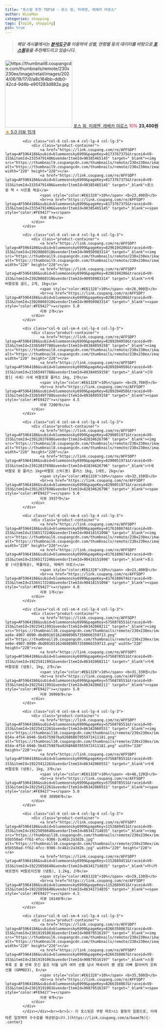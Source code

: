 ```yaml
---
title: "포스윙 추천 TOP10 - 포스 윙, 미래엔, 레베카 야로스"
author: WiseMan
categories: shopping
tags: [Top10, shopping]
pin: true
---
```


> ##### 해당 게시물에서는 [**분석도구**](https://itemscout.io/)를 이용하여 **성별**, **연령별** 등의 데이터를 바탕으로 [**포스윙**](https://link.coupang.com/a/baae76)들을 추천해드리고 있습니다.
<div class="container"><div class="row">
            <div class="col-6 col-sm-4 col-lg-4 col-lg-3">
                <div class="product-container">
                    <a href="https://link.coupang.com/re/AFFSDP?lptag=AF5964186&subid=bluemoonsky6999&pageKey=8176831687&traceid=V0-153&itemId=23368149653&vendorItemId=90398415928" target="_blank"><img src="https://thumbnail8.coupangcdn.com/thumbnails/remote/230x230ex/image/retail/images/2024/06/19/17/0/a8c164bb-ddb0-42cd-9d4b-e901283d882a.jpg" alt="https://thumbnail8.coupangcdn.com/thumbnails/remote/230x230ex/image/retail/images/2024/06/19/17/0/a8c164bb-ddb0-42cd-9d4b-e901283d882a.jpg" width="220" height="220"></a>
                    <a href="https://link.coupang.com/re/AFFSDP?lptag=AF5964186&subid=bluemoonsky6999&pageKey=8176831687&traceid=V0-153&itemId=23368149653&vendorItemId=90398415928" target="_blank">포스 윙, 미래엔, 레베카 야로스</a>
                    <span style="color:#E61328">10%</span> <b>23,400원</b>
                    <br><a href="https://link.coupang.com/re/AFFSDP?lptag=AF5964186&subid=bluemoonsky6999&pageKey=8176831687&traceid=V0-153&itemId=23368149653&vendorItemId=90398415928" target="_blank"><span style="color:#FE9427">★</span> 5.0
                    리뷰 15개</a>
                </div>
            </div>
            
            <div class="col-6 col-sm-4 col-lg-4 col-lg-3">
                <div class="product-container">
                    <a href="https://link.coupang.com/re/AFFSDP?lptag=AF5964186&subid=bluemoonsky6999&pageKey=8173767375&traceid=V0-153&itemId=23354791406&vendorItemId=90385465145" target="_blank"><img src="https://thumbnail9.coupangcdn.com/thumbnails/remote/230x230ex/image/vendor_inventory/6201/4f439ea0f8bc4efaa8cd4a1ba97ffa938a79182afca873801a1f0f250998.jpg" alt="https://thumbnail9.coupangcdn.com/thumbnails/remote/230x230ex/image/vendor_inventory/6201/4f439ea0f8bc4efaa8cd4a1ba97ffa938a79182afca873801a1f0f250998.jpg" width="220" height="220"></a>
                    <a href="https://link.coupang.com/re/AFFSDP?lptag=AF5964186&subid=bluemoonsky6999&pageKey=8173767375&traceid=V0-153&itemId=23354791406&vendorItemId=90385465145" target="_blank">포스 윙 책 + 사은품 제공</a>
                    <span style="color:#E61328">10%</span> <b>23,400원</b>
                    <br><a href="https://link.coupang.com/re/AFFSDP?lptag=AF5964186&subid=bluemoonsky6999&pageKey=8173767375&traceid=V0-153&itemId=23354791406&vendorItemId=90385465145" target="_blank"><span style="color:#FE9427">★</span> 
                    리뷰 0개</a>
                </div>
            </div>
            
            <div class="col-6 col-sm-4 col-lg-4 col-lg-3">
                <div class="product-container">
                    <a href="https://link.coupang.com/re/AFFSDP?lptag=AF5964186&subid=bluemoonsky6999&pageKey=8296194206&traceid=V0-153&itemId=23928860310&vendorItemId=90950983314" target="_blank"><img src="https://thumbnail9.coupangcdn.com/thumbnails/remote/230x230ex/image/vendor_inventory/334e/354788681741c4dd3bbbdaafe4e512f98410f823054cba54f022770a6624.jpg" alt="https://thumbnail9.coupangcdn.com/thumbnails/remote/230x230ex/image/vendor_inventory/334e/354788681741c4dd3bbbdaafe4e512f98410f823054cba54f022770a6624.jpg" width="220" height="220"></a>
                    <a href="https://link.coupang.com/re/AFFSDP?lptag=AF5964186&subid=bluemoonsky6999&pageKey=8296194206&traceid=V0-153&itemId=23928860310&vendorItemId=90950983314" target="_blank">사세 버팔로윙 골드, 2개, 1kg</a>
                    <span style="color:#E61328">10%</span> <b>26,900원</b>
                    <br><a href="https://link.coupang.com/re/AFFSDP?lptag=AF5964186&subid=bluemoonsky6999&pageKey=8296194206&traceid=V0-153&itemId=23928860310&vendorItemId=90950983314" target="_blank"><span style="color:#FE9427">★</span> 5.0
                    리뷰 2개</a>
                </div>
            </div>
            
            <div class="col-6 col-sm-4 col-lg-4 col-lg-3">
                <div class="product-container">
                    <a href="https://link.coupang.com/re/AFFSDP?lptag=AF5964186&subid=bluemoonsky6999&pageKey=8289204050&traceid=V0-153&itemId=23365497788&vendorItemId=88384059158" target="_blank"><img src="https://thumbnail8.coupangcdn.com/thumbnails/remote/230x230ex/image/vendor_inventory/6948/3de696c18e4b7636241810126c91ecd68a163d5ba953b43c4ddc923a9783.jpg" alt="https://thumbnail8.coupangcdn.com/thumbnails/remote/230x230ex/image/vendor_inventory/6948/3de696c18e4b7636241810126c91ecd68a163d5ba953b43c4ddc923a9783.jpg" width="220" height="220"></a>
                    <a href="https://link.coupang.com/re/AFFSDP?lptag=AF5964186&subid=bluemoonsky6999&pageKey=8289204050&traceid=V0-153&itemId=23365497788&vendorItemId=88384059158" target="_blank">[야참]| 사세) 사세 버팔로윙 플러스 1kg, 2개</a>
                    <span style="color:#E61328">10%</span> <b>29,700원</b>
                    <br><a href="https://link.coupang.com/re/AFFSDP?lptag=AF5964186&subid=bluemoonsky6999&pageKey=8289204050&traceid=V0-153&itemId=23365497788&vendorItemId=88384059158" target="_blank"><span style="color:#FE9427">★</span> 4.5
                    리뷰 7200개</a>
                </div>
            </div>
            
            <div class="col-6 col-sm-4 col-lg-4 col-lg-3">
                <div class="product-container">
                    <a href="https://link.coupang.com/re/AFFSDP?lptag=AF5964186&subid=bluemoonsky6999&pageKey=8290051971&traceid=V0-153&itemId=23912037698&vendorItemId=82834626796" target="_blank"><img src="https://thumbnail8.coupangcdn.com/thumbnails/remote/230x230ex/image/vendor_inventory/5c26/88d6f025e9ee5f8511febfe268844743da908d8d56b6f8c4ded1873b201a.jpg" alt="https://thumbnail8.coupangcdn.com/thumbnails/remote/230x230ex/image/vendor_inventory/5c26/88d6f025e9ee5f8511febfe268844743da908d8d56b6f8c4ded1873b201a.jpg" width="220" height="220"></a>
                    <a href="https://link.coupang.com/re/AFFSDP?lptag=AF5964186&subid=bluemoonsky6999&pageKey=8290051971&traceid=V0-153&itemId=23912037698&vendorItemId=82834626796" target="_blank">사세 버팔로 윙 플러스 1kg+버팔로 스틱(봉) 플러스 1kg, 1세트, 2kg</a>
                    <span style="color:#E61328">10%</span> <b>32,150원</b>
                    <br><a href="https://link.coupang.com/re/AFFSDP?lptag=AF5964186&subid=bluemoonsky6999&pageKey=8290051971&traceid=V0-153&itemId=23912037698&vendorItemId=82834626796" target="_blank"><span style="color:#FE9427">★</span> 5.0
                    리뷰 3937개</a>
                </div>
            </div>
            
            <div class="col-6 col-sm-4 col-lg-4 col-lg-3">
                <div class="product-container">
                    <a href="https://link.coupang.com/re/AFFSDP?lptag=AF5964186&subid=bluemoonsky6999&pageKey=8176180674&traceid=V0-153&itemId=23365172246&vendorItemId=90418151098" target="_blank"><img src="https://thumbnail6.coupangcdn.com/thumbnails/remote/230x230ex/image/vendor_inventory/a4a0/6979bf655440699c469b77e286bd34cfd13375e33565a10974159792a2b6.jpg" alt="https://thumbnail6.coupangcdn.com/thumbnails/remote/230x230ex/image/vendor_inventory/a4a0/6979bf655440699c469b77e286bd34cfd13375e33565a10974159792a2b6.jpg" width="220" height="220"></a>
                    <a href="https://link.coupang.com/re/AFFSDP?lptag=AF5964186&subid=bluemoonsky6999&pageKey=8176180674&traceid=V0-153&itemId=23365172246&vendorItemId=90418151098" target="_blank">포스 윙 (사은품제공), 북폴리오, 레베카 야로스</a>
                    <span style="color:#E61328">10%</span> <b>23,400원</b>
                    <br><a href="https://link.coupang.com/re/AFFSDP?lptag=AF5964186&subid=bluemoonsky6999&pageKey=8176180674&traceid=V0-153&itemId=23365172246&vendorItemId=90418151098" target="_blank"><span style="color:#FE9427">★</span> 4.0
                    리뷰 1개</a>
                </div>
            </div>
            
            <div class="col-6 col-sm-4 col-lg-4 col-lg-3">
                <div class="product-container">
                    <a href="https://link.coupang.com/re/AFFSDP?lptag=AF5964186&subid=bluemoonsky6999&pageKey=5756878551&traceid=V0-153&itemId=19225411991&vendorItemId=86342060211" target="_blank"><img src="https://thumbnail10.coupangcdn.com/thumbnails/remote/230x230ex/image/retail/images/1562aa31-ee6e-4907-8090-dbd0916516246089057358066359713.png" alt="https://thumbnail10.coupangcdn.com/thumbnails/remote/230x230ex/image/retail/images/1562aa31-ee6e-4907-8090-dbd0916516246089057358066359713.png" width="220" height="220"></a>
                    <a href="https://link.coupang.com/re/AFFSDP?lptag=AF5964186&subid=bluemoonsky6999&pageKey=5756878551&traceid=V0-153&itemId=19225411991&vendorItemId=86342060211" target="_blank">사세 버팔로윙 (냉동), 1kg, 2개</a>
                    <span style="color:#E61328">10%</span> <b>31,330원</b>
                    <br><a href="https://link.coupang.com/re/AFFSDP?lptag=AF5964186&subid=bluemoonsky6999&pageKey=5756878551&traceid=V0-153&itemId=19225411991&vendorItemId=86342060211" target="_blank"><span style="color:#FE9427">★</span> 5.0
                    리뷰 30998개</a>
                </div>
            </div>
            
            <div class="col-6 col-sm-4 col-lg-4 col-lg-3">
                <div class="product-container">
                    <a href="https://link.coupang.com/re/AFFSDP?lptag=AF5964186&subid=bluemoonsky6999&pageKey=5756878551&traceid=V0-153&itemId=19225412261&vendorItemId=86342060551" target="_blank"><img src="https://thumbnail10.coupangcdn.com/thumbnails/remote/230x230ex/image/retail/images/98eaa508-654a-4f54-b946-5b4575987ba92686807055972411181.png" alt="https://thumbnail10.coupangcdn.com/thumbnails/remote/230x230ex/image/retail/images/98eaa508-654a-4f54-b946-5b4575987ba92686807055972411181.png" width="220" height="220"></a>
                    <a href="https://link.coupang.com/re/AFFSDP?lptag=AF5964186&subid=bluemoonsky6999&pageKey=5756878551&traceid=V0-153&itemId=19225412261&vendorItemId=86342060551" target="_blank">사세 버팔로윙 (냉동), 1kg, 3개</a>
                    <span style="color:#E61328">10%</span> <b>46,120원</b>
                    <br><a href="https://link.coupang.com/re/AFFSDP?lptag=AF5964186&subid=bluemoonsky6999&pageKey=5756878551&traceid=V0-153&itemId=19225412261&vendorItemId=86342060551" target="_blank"><span style="color:#FE9427">★</span> 5.0
                    리뷰 30998개</a>
                </div>
            </div>
            
            <div class="col-6 col-sm-4 col-lg-4 col-lg-3">
                <div class="product-container">
                    <a href="https://link.coupang.com/re/AFFSDP?lptag=AF5964186&subid=bluemoonsky6999&pageKey=1152689451&traceid=V0-153&itemId=19225056640&vendorItemId=86341714035" target="_blank"><img src="https://thumbnail10.coupangcdn.com/thumbnails/remote/230x230ex/image/retail/images/363114401703962-b5b550ad-ff62-4fcc-9306-3c482c2a3d2b.jpg" alt="https://thumbnail10.coupangcdn.com/thumbnails/remote/230x230ex/image/retail/images/363114401703962-b5b550ad-ff62-4fcc-9306-3c482c2a3d2b.jpg" width="220" height="220"></a>
                    <a href="https://link.coupang.com/re/AFFSDP?lptag=AF5964186&subid=bluemoonsky6999&pageKey=1152689451&traceid=V0-153&itemId=19225056640&vendorItemId=86341714035" target="_blank">마니커에프앤지 버팔로치킨윙 (냉동), 1.2kg, 2개</a>
                    <span style="color:#E61328">10%</span> <b>29,130원</b>
                    <br><a href="https://link.coupang.com/re/AFFSDP?lptag=AF5964186&subid=bluemoonsky6999&pageKey=1152689451&traceid=V0-153&itemId=19225056640&vendorItemId=86341714035" target="_blank"><span style="color:#FE9427">★</span> 4.5
                    리뷰 10140개</a>
                </div>
            </div>
            
            <div class="col-6 col-sm-4 col-lg-4 col-lg-3">
                <div class="product-container">
                    <a href="https://link.coupang.com/re/AFFSDP?lptag=AF5964186&subid=bluemoonsky6999&pageKey=8266350867&traceid=V0-153&itemId=23819191063&vendorItemId=90879516197" target="_blank"><img src="https://thumbnail6.coupangcdn.com/thumbnails/remote/230x230ex/image/vendor_inventory/84ef/5125fe0b14ac413ddcff14088255fba2cbd59a1316a68cddbd23b0d52206.jpg" alt="https://thumbnail6.coupangcdn.com/thumbnails/remote/230x230ex/image/vendor_inventory/84ef/5125fe0b14ac413ddcff14088255fba2cbd59a1316a68cddbd23b0d52206.jpg" width="220" height="220"></a>
                    <a href="https://link.coupang.com/re/AFFSDP?lptag=AF5964186&subid=bluemoonsky6999&pageKey=8266350867&traceid=V0-153&itemId=23819191063&vendorItemId=90879516197" target="_blank">스윙 욕룩 포 볼 반복 웃긴 골프 타월 남자 여자 선물 남녀 액세서리 팬 생일 아빠 할아버지 은퇴 선물 (GRM023), E</a>
                    <span style="color:#E61328">10%</span> <b>35,500원</b>
                    <br><a href="https://link.coupang.com/re/AFFSDP?lptag=AF5964186&subid=bluemoonsky6999&pageKey=8266350867&traceid=V0-153&itemId=23819191063&vendorItemId=90879516197" target="_blank"><span style="color:#FE9427">★</span> 
                    리뷰 0개</a>
                </div>
            </div>
            </div></div><br><br>[👉 이 포스팅은 쿠팡 파트너스 활동의 일환으로, 이에 따른 일정액의 수수료를 제공받습니다.](https://link.coupang.com/a/baae76){: .center}